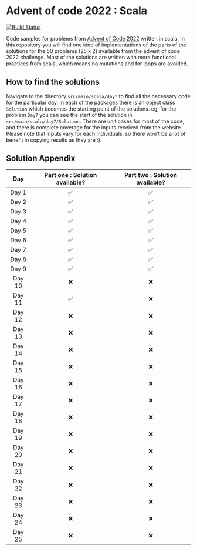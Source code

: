 # Advent of code 2022 : Scala

[![Build Status](https://app.travis-ci.com/gsingharoy/adventofcode-2022-scala.svg?branch=main)](https://app.travis-ci.com/gsingharoy/adventofcode-2022-scala)

Code samples for problems from [Advent of Code 2022](https://adventofcode.com/2022/) written in scala. In this repository you will find one kind of implementations of the parts of the solutions for the 50 problems (25 x 2) available from the advent of code 2022 challenge. Most of the solutions are written with more functional practices from scala, which means no mutations and for loops are avoided. 

## How to find the solutions 

Navigate to the directory `src/main/scala/day*` to find all the necessary code for the particular day. In each of the packages there is an object class `Solution` which becomes the starting point of the solutions. eg, for the problem `Day7` you can see the start of the solution in `src/main/scala/day7/Solution`. 
There are unit cases for most of the code, and there is complete coverage for the inputs received from the website. Please note that inputs vary for each individuals, so there won't be a lot of benefit in copying results as they are :). 

## Solution Appendix

|  Day   | Part one : Solution available? | Part two : Solution available?  |
|:------:|:------------------------------:|:-------------------------------:|
| Day 1  |               ✅                |                ✅                |
| Day 2  |               ✅                |                ✅                |
| Day 3  |               ✅                |                ✅                |
| Day 4  |               ✅                |                ✅                |
| Day 5  |               ✅                |                ✅                |
| Day 6  |               ✅                |                ✅                |
| Day 7  |               ✅                |                ✅                |
| Day 8  |               ✅                |                ✅                |
| Day 9  |               ✅                |                ✅                |
| Day 10 |               ❌                |                ❌                |
| Day 11 |               ✅                |                ❌                |
| Day 12 |               ❌                |                ❌                |
| Day 13 |               ❌                |                ❌                |
| Day 14 |               ❌                |                ❌                |
| Day 15 |               ❌                |                ❌                |
| Day 16 |               ❌                |                ❌                |
| Day 17 |               ❌                |                ❌                |
| Day 18 |               ❌                |                ❌                |
| Day 19 |               ❌                |                ❌                |
| Day 20 |               ❌                |                ❌                |
| Day 21 |               ❌                |                ❌                |
| Day 22 |               ❌                |                ❌                |
| Day 23 |               ❌                |                ❌                |
| Day 24 |               ❌                |                ❌                |
| Day 25 |               ❌                |                ❌                |
